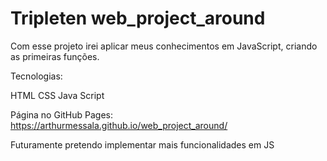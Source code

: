 # Tripleten web_project_around

Com esse projeto irei aplicar meus conhecimentos em JavaScript, criando as primeiras funções.

Tecnologias:

HTML
CSS
Java Script

Página no GitHub Pages: https://arthurmessala.github.io/web_project_around/

Futuramente pretendo implementar mais funcionalidades em JS
